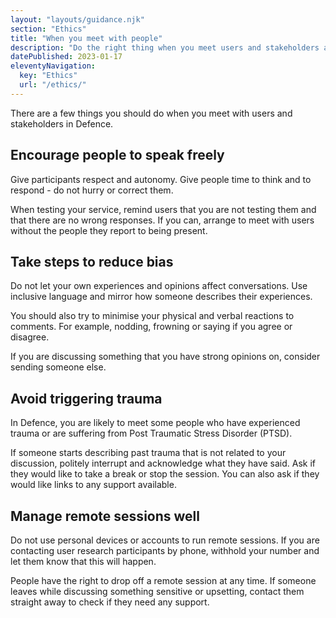 ```yaml
---
layout: "layouts/guidance.njk"
section: "Ethics"
title: "When you meet with people"
description: "Do the right thing when you meet users and stakeholders across Defence, and keep your team safe."
datePublished: 2023-01-17
eleventyNavigation:
  key: "Ethics"
  url: "/ethics/"
---
```


There are a few things you should do when you meet with users and stakeholders in Defence.

## Encourage people to speak freely 

Give participants respect and autonomy. Give people time to think and to respond - do not hurry or correct them.

When testing your service, remind users that you are not testing them and that there are no wrong responses. If you can, arrange to meet with users without the people they report to being present. 

## Take steps to reduce bias

Do not let your own experiences and opinions affect conversations. Use inclusive language and mirror how someone describes their experiences.

You should also try to minimise your physical and verbal reactions to comments. For example, nodding, frowning or saying if you agree or disagree.

If you are discussing something that you have strong opinions on, consider sending someone else. 

## Avoid triggering trauma

In Defence, you are likely to meet some people who have experienced trauma or are suffering from Post Traumatic Stress Disorder (PTSD). 

If someone starts describing past trauma that is not related to your discussion, politely interrupt and acknowledge what they have said. Ask if they would like to take a break or stop the session. You can also ask if they would like links to any support available.  

## Manage remote sessions well

Do not use personal devices or accounts to run remote sessions. If you are contacting user research participants by phone, withhold your number and let them know that this will happen. 

People have the right to drop off a remote session at any time. If someone leaves while discussing something sensitive or upsetting, contact them straight away to check if they need any support. 
